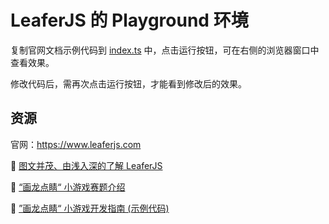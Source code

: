 # LeaferJS 的 Playground 环境

复制官网文档示例代码到 [index.ts](./index.ts) 中，点击运行按钮，可在右侧的浏览器窗口中查看效果。

修改代码后，需再次点击运行按钮，才能看到修改后的效果。

## 资源

官网：https://www.leaferjs.com

📗 [图文并茂、由浅入深的了解 LeaferJS](https://leaferjs.com/ui/blog/2024-07-09.html)

📙 [“画龙点睛“ 小游戏赛题介绍](https://cloudstudio.net/a/21702860087578624)

📘 [”画龙点睛“ 小游戏开发指南 (示例代码)](https://www.leaferjs.com/ui/contest/guide.html)
